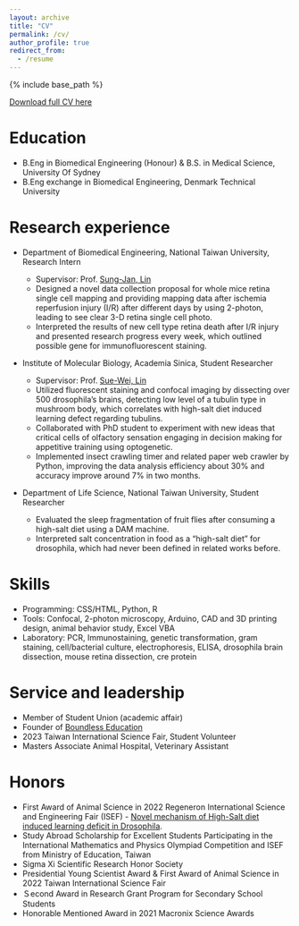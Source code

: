 ```yaml
---
layout: archive
title: "CV"
permalink: /cv/
author_profile: true
redirect_from:
  - /resume
---
```


{% include base_path %}

[Download full CV here](../files/Resume_intern.pdf)

Education
======
* B.Eng in Biomedical Engineering (Honour) & B.S. in Medical Science, University Of Sydney
* B.Eng exchange in Biomedical Engineering, Denmark Technical University 

Research experience
======
* Department of Biomedical Engineering, National Taiwan University, Research Intern
  * Supervisor: Prof. [Sung-Jan, Lin](http://sjlin.cm.ntu.edu.tw/web/home)
  * Designed a novel data collection proposal for whole mice retina single cell mapping and providing mapping data after ischemia reperfusion injury (I/R) after different days by using 2-photon, leading to see clear 3-D retina single cell photo.
  * Interpreted the results of new cell type retina death after I/R injury and presented research progress every week, which outlined possible gene for immunofluorescent staining.

* Institute of Molecular Biology, Academia Sinica, Student Researcher
  * Supervisor: Prof. [Sue-Wei, Lin](https://sueweilin.wixsite.com/linlab)
  * Utilized fluorescent staining and confocal imaging by dissecting over 500 drosophila’s brains, detecting low level of a tubulin type in mushroom body, which correlates with high-salt diet induced learning defect regarding tubulins.
  * Collaborated with PhD student to experiment with new ideas that critical cells of olfactory sensation engaging in decision making for appetitive training using optogenetic.
  * Implemented insect crawling timer and related paper web crawler by Python, improving the data analysis efficiency about 30% and accuracy improve around 7% in two months.

* Department of Life Science, National Taiwan University, Student Researcher
  * Evaluated the sleep fragmentation of fruit flies after consuming a high-salt diet using a DAM machine. 
  * Interpreted salt concentration in food as a “high-salt diet” for drosophila, which had never been defined in related works before. 

Skills
======
* Programming: CSS/HTML, Python, R
* Tools: Confocal, 2-photon microscopy, Arduino, CAD and 3D printing design, animal behavior study, Excel VBA
* Laboratory: PCR, Immunostaining, genetic transformation, gram staining, cell/bacterial culture, electrophoresis, ELISA, drosophila brain dissection, mouse retina dissection, cre protein
  
Service and leadership
======
* Member of Student Union (academic affair)
* Founder of [Boundless Education](https://boundlesseducations.wixsite.com/boundless-educations/)
* 2023 Taiwan International Science Fair, Student Volunteer
* Masters Associate Animal Hospital, Veterinary Assistant


Honors
======
* First Award of Animal Science in 2022 Regeneron International Science and Engineering Fair (ISEF) - [Novel mechanism of High-Salt diet induced learning deficit in Drosophila](https://projectboard.world/isef/project/anim006---diet-induced-learning-deficit-in-drosophila).
* Study Abroad Scholarship for Excellent Students Participating in the International Mathematics and Physics Olympiad Competition and ISEF from Ministry of Education, Taiwan
* Sigma Xi Scientific Research Honor Society
* Presidential Young Scientist Award & First Award of Animal Science in 2022 Taiwan International Science Fair
* Ｓecond Award in Research Grant Program for Secondary School Students
* Honorable Mentioned Award in 2021 Macronix Science Awards
